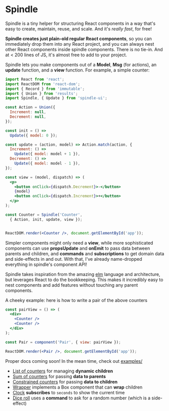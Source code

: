 # Spindle

Spindle is a tiny helper for structuring React components in a way that's easy
to create, maintain, reuse, and scale. And it's _really fast_, for free!

**Spindle creates just plain-old regular React components**, so you can
immediately drop them into any React project, and you can always nest other
React components inside spindle components. There is no tie-in. And at < 200
lines of JS, it's almost free to add to your project.

Spindle lets you make components out of a **Model**, **Msg** (for actions), an
**update** function, and a **view** function. For example, a simple counter:

```jsx
import React from 'react';
import ReactDOM from 'react-dom';
import { Record } from 'immutable';
import { Union } from 'results';
import Spindle, { Update } from 'spindle-ui';

const Action = Union({
  Increment: null,
  Decrement: null,
});

const init = () =>
  Update({ model: 0 });

const update = (action, model) => Action.match(action, {
  Increment: () =>
    Update({ model: model + 1 }),
  Decrement: () =>
    Update({ model: model - 1 }),
});

const view = (model, dispatch) => (
  <p>
    <button onClick={dispatch.Decrement}>-</button>
    {model}
    <button onClick={dispatch.Increment}>+</button>
  </p>
);

const Counter = Spindle('Counter',
  { Action, init, update, view });


ReactDOM.render(<Counter />, document.getElementById('app'));
```

Simpler components might only need a **view**, while more sophisticated
components can use **propsUpdate** and **onEmit** to pass data between parents
and children, and **commands** and **subscriptions** to get domain data and
side-effects in and out. With that, I've already name-dropped everything in
spindle's component API!

Spindle takes inspiration from the amazing [elm](http://elm-lang.org/) language
and architecture, but leverages React to do the bookkeeping. This makes it
incredibly easy to nest components and add features without touching any parent
components.

A cheeky example: here is how to write a pair of the above counters

```jsx
const pairView = () => (
  <div>
    <Counter />
    <Counter />
  </div>
);

const Pair = component('Pair', { view: pairView });

ReactDOM.render(<Pair />, document.getElementById('app'));
```

Proper docs coming soon! In the mean time, check out [examples/](examples/)

- [List of counters](examples/n-counters) for managing **dynamic children**
- [Sum of counters](examples/sum-counters) for passing **data to parents**
- [Constrained counters](examples/constrained-counters) for passing **data to
  children**
- [Wrapper](examples/wrapper) implements a Box component that can **wrap**
  children
- [Clock](examples/clock) **subscribes** to `seconds` to show the current time
- [Dice roll](examples/diceroll) uses a **command** to ask for a random number
  (which is a side-effect)

